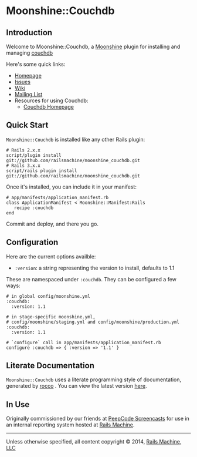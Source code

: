 Moonshine::Couchdb
==================

Introduction
------------

Welcome to Moonshine::Couchdb, a [Moonshine](http://github.com/railsmachine/moonshine) plugin for installing and managing [couchdb](http://www.couchbase.com/products-and-services/couchbase-single-server)

Here's some quick links:

 * [Homepage](http://github.com/railsmachine/moonshine_couchdb)
 * [Issues](http://github.com/railsmachine/moonshine_couchdb/issues) 
 * [Wiki](http://github.com/railsmachine/moonshine_couchdb/wiki) 
 * [Mailing List](http://groups.google.com/group/railsmachine-moonshine)
 * Resources for using Couchdb:
   * [Couchdb Homepage](http://www.google.com/search?q=couchdb)

Quick Start
-----------

`Moonshine::Couchdb` is installed like any other Rails plugin:

    # Rails 2.x.x
    script/plugin install git://github.com/railsmachine/moonshine_couchdb.git
    # Rails 3.x.x
    script/rails plugin install git://github.com/railsmachine/moonshine_couchdb.git

Once it's installed, you can include it in your manifest:

    # app/manifests/application_manifest.rb
    class ApplicationManifest < Moonshine::Manifest:Rails
       recipe :couchdb
    end

Commit and deploy, and there you go.

Configuration
---------------------

Here are the current options availble:

 * `:version`: a string representing the version to install, defaults to 1.1

These are namespaced under `:couchdb`. They can be configured a few ways:

    # in global config/moonshine.yml
    :couchdb:
      :version: 1.1

    # in stage-specific moonshine.yml,
    # config/moonshine/staging.yml and config/moonshine/production.yml
    :couchdb:
      :version: 1.1

    # `configure` call in app/manifests/application_manifest.rb
    configure :couchdb => { :version => '1.1' }

Literate Documentation
----------------------

`Moonshine::Couchdb` uses a literate programming style of documentation, generated by [rocco](https://github.com/rtomayko/rocco) . You can view the latest version [here](lib/moonshine/couchdb.html).

In Use
----------

Originally commissioned by our friends at [PeepCode Screencasts](http://peepcode.com)
for use in an internal reporting system hosted at
[Rails Machine](http://railsmachine.com).

***

Unless otherwise specified, all content copyright &copy; 2014, [Rails Machine, LLC](http://railsmachine.com)
